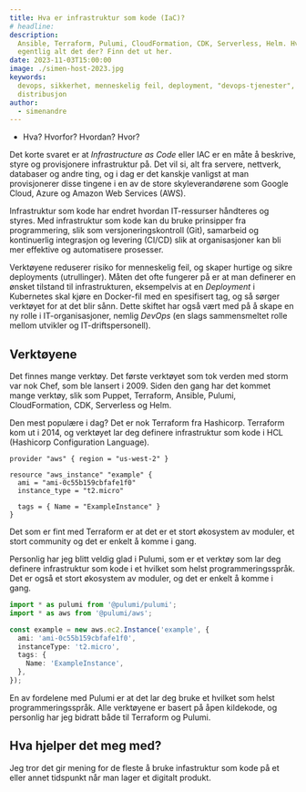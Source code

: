 ```yaml
---
title: Hva er infrastruktur som kode (IaC)?
# headline:
description:
  Ansible, Terraform, Pulumi, CloudFormation, CDK, Serverless, Helm. Hva er
  egentlig alt det der? Finn det ut her.
date: 2023-11-03T15:00:00
image: ./simen-host-2023.jpg
keywords:
  devops, sikkerhet, menneskelig feil, deployment, "devops-tjenester",
  distribusjon
author:
  - simenandre
---
```


- Hva? Hvorfor? Hvordan? Hvor?

Det korte svaret er at _Infrastructure as Code_ eller IAC er en måte å beskrive,
styre og provisjonere infrastruktur på. Det vil si, alt fra servere, nettverk,
databaser og andre ting, og i dag er det kanskje vanligst at man provisjonerer
disse tingene i en av de store skyleverandørene som Google Cloud, Azure og
Amazon Web Services (AWS).

Infrastruktur som kode har endret hvordan IT-ressurser håndteres og styres. Med
infrastruktur som kode kan du bruke prinsipper fra programmering, slik som
versjoneringskontroll (Git), samarbeid og kontinuerlig integrasjon og levering
(CI/CD) slik at organisasjoner kan bli mer effektive og automatisere prosesser.

Verktøyene reduserer risiko for menneskelig feil, og skaper hurtige og sikre
deployments (utrullinger). Måten det ofte fungerer på er at man definerer en
ønsket tilstand til infrastrukturen, eksempelvis at en _Deployment_ i Kubernetes
skal kjøre en Docker-fil med en spesifisert tag, og så sørger verktøyet for at
det blir sånn. Dette skiftet har også vært med på å skape en ny rolle i
IT-organisasjoner, nemlig _DevOps_ (en slags sammensmeltet rolle mellom utvikler
og IT-driftspersonell).

## Verktøyene

Det finnes mange verktøy. Det første verktøyet som tok verden med storm var nok
Chef, som ble lansert i 2009. Siden den gang har det kommet mange verktøy, slik
som Puppet, Terraform, Ansible, Pulumi, CloudFormation, CDK, Serverless og Helm.

Den mest populære i dag? Det er nok Terraform fra Hashicorp. Terraform kom ut i
2014, og verktøyet lar deg definere infrastruktur som kode i HCL (Hashicorp
Configuration Language).

```hcl
provider "aws" { region = "us-west-2" }

resource "aws_instance" "example" {
  ami = "ami-0c55b159cbfafe1f0"
  instance_type = "t2.micro"

  tags = { Name = "ExampleInstance" }
}

```

Det som er fint med Terraform er at det er et stort økosystem av moduler, et
stort community og det er enkelt å komme i gang.

Personlig har jeg blitt veldig glad i Pulumi, som er et verktøy som lar deg
definere infrastruktur som kode i et hvilket som helst programmeringsspråk. Det
er også et stort økosystem av moduler, og det er enkelt å komme i gang.

```typescript
import * as pulumi from '@pulumi/pulumi';
import * as aws from '@pulumi/aws';

const example = new aws.ec2.Instance('example', {
  ami: 'ami-0c55b159cbfafe1f0',
  instanceType: 't2.micro',
  tags: {
    Name: 'ExampleInstance',
  },
});
```

En av fordelene med Pulumi er at det lar deg bruke et hvilket som helst
programmeringsspråk. Alle verktøyene er basert på åpen kildekode, og personlig
har jeg bidratt både til Terraform og Pulumi.

## Hva hjelper det meg med?

Jeg tror det gir mening for de fleste å bruke infastruktur som kode på et eller
annet tidspunkt når man lager et digitalt produkt.
